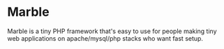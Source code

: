 # Marble

Marble is a tiny PHP framework that's easy to use for people making tiny
web applications on apache/mysql/php stacks who want fast setup.
